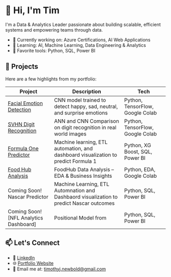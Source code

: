 # 👋 Hi, I'm Tim

I'm a Data & Analytics Leader passionate about building scalable, efficient systems and empowering teams through data.

- 🔭 Currently working on: Azure Certifications, AI Web Applications
- 🌱 Learning: AI, Machine Learning, Data Engineering & Analytics
- 🧠 Favorite tools: Python, SQL, Power BI

## 🔗 Projects

Here are a few highlights from my portfolio:

| Project | Description | Tech |
|--------|-------------|------|
| [Facial Emotion Detection](https://github.com/tim-newbold/mit_cnn) | CNN model trained to detect happy, sad, neutral, and surprise emotions | Python, TensorFlow, Google Colab |
| [SVHN Digit Recognition](https://github.com/tim-newbold/mit_elective) | ANN and CNN Comparison on digit recognition in real world images | Python, TensorFlow, Google Colab | 
| [Formula One Predictor](https://github.com/tim-newbold/formula-one) | Machine learning, ETL automation, and dashboard visualization to predict Formula 1 | Python, XG Boost, SQL, Power BI |
| [Food Hub Analysis](https://github.com/tim-newbold/mit_food_hub) | FoodHub Data Analysis – EDA & Business Insights | Python, EDA, Google Colab |
|Coming Soon! Nascar Predictor| Machine Learning, ETL Automnation and Dashbaord visualization to predict Nascar outcomes | Python, SQL, Power BI |
|Coming Soon! [NFL Analytics Dashboard] | Positional Model from  | Python, SQL, Power BI |

## 📫 Let's Connect

- 💼 [LinkedIn](https://linkedin.com/in/tim-newbold)
- 🌐 [Portfolio Website](https://your-portfolio-site.com)
- 📧 Email me at: timothyj.newbold@gmail.com

